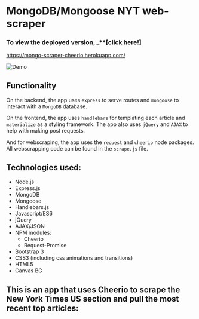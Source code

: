 # **MongoDB/Mongoose NYT web-scraper**

### To view the deployed version, _**[click here!]
https://mongo-scraper-cheerio.herokuapp.com/

![Demo](/out.gif?raw=true "Demo of Mongo Scraper")
## Functionality
On the backend, the app uses `express` to serve routes and `mongoose` to interact with a `MongoDB` database.

On the frontend, the app uses `handlebars` for templating each article and `materialize` as a styling framework. The app also uses `jQuery` and `AJAX` to help with making post requests.

And for webscraping, the app uses the `request` and `cheerio` node packages. All webscrapping code can be found in the `scrape.js` file.
## Technologies used:
* Node.js
* Express.js
* MongoDB
* Mongoose
* Handlebars.js
* Javascript/ES6
* jQuery
* AJAX/JSON
* NPM modules:
  * Cheerio
  * Request-Promise
* Bootstrap 3
* CSS3 (including css animations and transitions)
* HTML5
* Canvas BG

## This is an app that uses Cheerio to scrape the New York Times US section and pull the most recent top articles:
